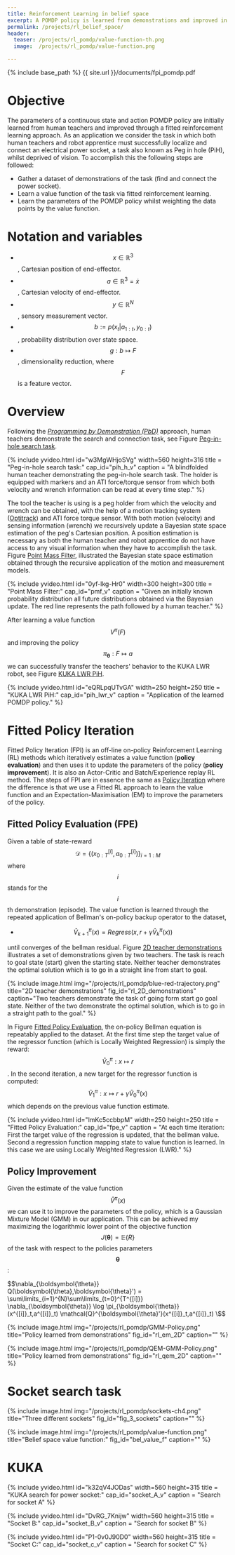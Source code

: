 ```yaml
---
title: Reinforcement Learning in belief space
excerpt: A POMDP policy is learned from demonstrations and improved in a Reinforcement learning framework.
permalink: /projects/rl_belief_space/
header:
  teaser: /projects/rl_pomdp/value-function-th.png
  image:  /projects/rl_pomdp/value-function.png

---
```


<!-- KaTeX -->
<script src="https://cdn.mathjax.org/mathjax/latest/MathJax.js?config=TeX-AMS-MML_HTMLorMML" type="text/javascript"></script>
{% include base_path %}
{{ site.url }}/documents/fpi_pomdp.pdf


# Objective



The parameters of a continuous state and action POMDP policy are initially learned
from human teachers and improved through a fitted reinforcement learning approach.
As an application we consider the task in which both human teachers and robot apprentice
must successfully localize and connect an electrical power socket, a task also known
as Peg in hole (PiH), whilst deprived of vision. To accomplish this the following steps are followed:

* Gather a dataset of demonstrations of the task (find and connect the power socket).
* Learn a value function of the task via fitted reinforcement learning.
* Learn the parameters of the POMDP policy whilst weighting the data points by the value function.

# Notation and variables


* $$ x \in \mathbb{R}^3$$, Cartesian position of end-effector.
* $$ a \in \mathbb{R}^3 = \dot{x}$$, Cartesian velocity of end-effector.
* $$ y \in \mathbb{R}^N $$, sensory measurement vector.
* $$ b := p(x_{t} \lvert a_{1:t},y_{0:t})$$, probability distribution over state space.
* $$ g : b \mapsto F $$, dimensionality reduction, where $$F$$ is a feature vector.


# Overview

Following the [*Programming by Demonstration (PbD)*](http://www.scholarpedia.org/article/Robot_learning_by_demonstration)
approach, human teachers demonstrate the search and connection task, see Figure [Peg-in-hole search task](#pih_h_v).

<!-- Sina peg-in-hole search video -->
{% include yvideo.html id="w3MgWHjoSVg" width=560 height=316
                                        title = "Peg-in-hole search task:"
                                        cap_id="pih_h_v"
                                        caption = "A blindfolded human teacher demonstrating the peg-in-hole search task. The holder is equipped
                                        with markers and an ATI force/torque sensor from which both velocity and wrench information can be read at
                                        every time step."
%}
<br>

The tool the teacher is using is a peg holder from which the velocity and wrench can be obtained, with the help
of a motion tracking system ([Optitrack](http://optitrack.com/)) and ATI force torque sensor. With both motion (velocity)
and sensing information (wrench) we recursively update a Bayesian state space estimation of the peg's Cartesian position.
A position estimation is necessary as both the human teacher and robot apprentice do not have access to any visual information
when they have to accomplish the task. Figure [Point Mass Filter](#pmf_v), illustrated the Bayesian state space estimation
obtained through the recursive application of the motion and measurement models.

<!-- Sina peg-in-hole search video -->
{% include yvideo.html id="0yf-lkg-Hr0" width=300 height=300
                                        title = "Point Mass Filter:"
                                        cap_id="pmf_v"
                                        caption = "Given an initially known probability distribution all future distributions obtained via the Bayesian update.
                                                   The red line represents the path followed by a human teacher."
%}
<br>

After learning a value function $$V^{\pi}(F)$$ and improving the policy $$\pi_{\boldsymbol{\theta}}: F \mapsto a $$
we can successfully transfer the teachers' behavior to the KUKA LWR robot, see Figure [KUKA LWR PiH](#pih_lwr_v).

<!-- KUKA peg-in-hole search video -->
{% include yvideo.html id="eQRLpqUTvGA" width=250 height=250
                                        title = "KUKA LWR PiH:"
                                        cap_id="pih_lwr_v"
                                        caption = "Application of the learned POMDP policy."
%}
<br>

# Fitted Policy Iteration

Fitted Policy Iteration (FPI) is an off-line on-policy Reinforcement Learning (RL) methods which iteratively
estimates a value function (<b>policy evaluation</b>) and then uses it to update the parameters of the policy (<b>policy improvement</b>).
It is also an Actor-Critic and Batch/Experience replay RL method. The steps of FPI are in essence the same as [Policy Iteration](#http://webdocs.cs.ualberta.ca/~sutton/book/4/node4.html) where the difference is that we use a Fitted RL approach to learn the value function and an Expectation-Maximisation (EM) to improve the parameters of the policy.

## Fitted Policy Evaluation (FPE)

Given a table of state-reward  $$\mathcal{D} = \{ (x^{[i]}_{0:T},a^{[i]}_{0:T})  \}_{i=1:M}$$ where
$$i$$ stands for the $$i$$th demonstration (episode). The value function is learned through the repeated
application of Bellman's on-policy backup operator to the dataset,

* $$\hat{V}_{k+1}^{\pi}(x) = Regress(x, r + \gamma  \hat{V}_{k}^{\pi}(x)) $$

until converges of the bellman residual. Figure [2D teacher demonstrations](#rl_2D_demonstrations)
illustrates a set of demonstrations given by two teachers. The task is reach to goal state (start)
given the starting state. Neither teacher demonstrates the optimal solution which is to go in
a straight line from start to goal.

<!-- 2D Demonstrations -->
{% include image.html
            img="/projects/rl_pomdp/blue-red-trajectory.png"
            title="2D teacher demonstrations"
            fig_id="rl_2D_demonstrations"
            caption="Two teachers demonstrate the task of going form start go goal state. Neither of the two demonstrate the optimal solution, which is to
            go in a straight path to the goal."
%}
<br>

In Figure [Fitted Policy Evaluation](#fpe_v), the on-policy Bellman equation is
repeatably applied to the dataset. At the first time step the target value of
the regressor function  (which is Locally Weighted Regression) is simply the reward: $$\hat{V}_0^{\pi} : x \mapsto r$$.
In the second iteration, a new target for the regressor function is computed: $$\hat{V}_1^{\pi}  : x \mapsto r + \gamma  \hat{V}_0^{\pi}(x)$$ which
depends on the previous value function estimate.

<!-- Fitted Policy Evaluation 2D -->
{% include yvideo.html id="lmKc5ccbbpM" width=250 height=250
                                        title = "Fitted Policy Evaluation:"
                                        cap_id="fpe_v"
                                        caption = "At each time iteration: First the target value of the regression is updated, that the bellman value. Second
                                        a regression function mapping state to value function is learned. In this case we are using Locally Weighted Regression (LWR)."
%}
<br>


## Policy Improvement

Given the estimate of the value function $$\hat{V}^{\pi}(x)$$ we can use it to improve
the parameters of the policy, which is a Gaussian Mixture Model (GMM) in our application.
This can be achieved my maximizing the logarithmic lower point of the objective function $$J(\boldsymbol{\theta}) = \mathbb{E}\{R\}$$  of
the task with respect to the policies parameters $$ \boldsymbol{\theta} $$:

$$\nabla_{\boldsymbol{\theta}} Q(\boldsymbol{\theta},\boldsymbol{\theta}') = \sum\limits_{i=1}^{N}\sum\limits_{t=0}^{T^{[i]}} \nabla_{\boldsymbol{\theta}} \log \pi_{\boldsymbol{\theta}}(x^{[i]}_t,a^{[i]}_t) \mathcal{Q}^{\boldsymbol{\theta}'}(x^{[i]}_t,a^{[i]}_t) \$$

<!-- 2D PbD-POMDP -->
{% include image.html
            img="/projects/rl_pomdp/GMM-Policy.png"
            title="Policy learned from demonstrations"
            fig_id="rl_em_2D"
            caption="" %}


<!-- 2D RL-PbD-POMDP -->
{%  include image.html
    img="/projects/rl_pomdp/QEM-GMM-Policy.png"
    title="Policy learned from demonstrations"
    fig_id="rl_qem_2D"
    caption="" %}



# Socket search task



<!--3 different sockets -->
{% include image.html
            img="/projects/rl_pomdp/sockets-ch4.png"
            title="Three different sockets"
            fig_id="fig_3_sockets"
            caption="" %}

<!-- Table Value function-->
{% include image.html
            img="/projects/rl_pomdp/value-function.png"
            title="Belief space value function:"
            fig_id="bel_value_f"
            caption="" %}


# KUKA


<!-- Search Socket B -->
{% include yvideo.html id="k32qV4JODas" width=560 height=315
                                        title = "KUKA search for power socket:"
                                        cap_id="socket_A_v"
                                        caption = "Search for socket A"
%}


<!-- Search Socket B -->
{% include yvideo.html id="DvRG_7Knijw" width=560 height=315
                                        title = "Socket B:"
                                        cap_id="socket_B_v"
                                        caption = "Search for socket B"
%}


<!-- Search Socket C -->
{% include yvideo.html id="P1-0v0J90D0" width=560 height=315
                                        title = "Socket C:"
                                        cap_id="socket_c_v"
                                        caption = "Search for socket C"
%}
